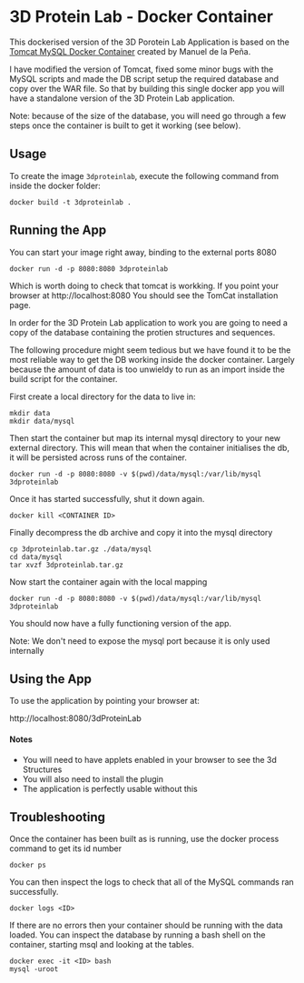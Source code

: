 3D Protein Lab - Docker Container
=================================

This dockerised version of the 3D Porotein Lab Application is based on the [Tomcat MySQL Docker Container]() 
created by Manuel de la Peña. 

I have modified the version of Tomcat, fixed some minor bugs with the MySQL scripts and made the DB script setup the required database 
and copy over the WAR file. So that by building this single docker app you will have a standalone version of the 3D Protein Lab application.

Note: because of the size of the database, you will need go through a few steps once the container is built to get it working (see below).


## Usage

To create the image `3dproteinlab`, execute the following command from inside the docker folder:

```shell
docker build -t 3dproteinlab .
```


## Running the App

You can start your image right away, binding to the external ports 8080 

```shell
docker run -d -p 8080:8080 3dproteinlab 
```
Which is worth doing to check that tomcat is workking.
If you point your browser at http://localhost:8080
You should see the TomCat installation page.

In order for the 3D Protein Lab application to work you are going to need a copy of the database containing
the protien structures and sequences.

The following procedure might seem tedious but we have found it to be the most reliable way to get the DB
working inside the docker container. Largely because the amount of data is too unwieldy to run as an import
inside the build script for the container.

First create a local directory for the data to live in:

```shell
mkdir data
mkdir data/mysql
```

Then start the container but map its internal mysql directory to your new external directory.
This will mean that when the container initialises the db, it will be persisted across runs of the container.


```shell
docker run -d -p 8080:8080 -v $(pwd)/data/mysql:/var/lib/mysql 3dproteinlab
```

Once it has started successfully, shut it down again.

```shell
docker kill <CONTAINER ID>
```

Finally decompress the db archive and copy it into the mysql directory

```shell
cp 3dproteinlab.tar.gz ./data/mysql
cd data/mysql
tar xvzf 3dproteinlab.tar.gz
```

Now start the container again with the local mapping 

```shell
docker run -d -p 8080:8080 -v $(pwd)/data/mysql:/var/lib/mysql 3dproteinlab
```

You should now have a fully functioning version of the app.

Note: We don't need to expose the mysql port because it is only used internally


## Using the App

To use the application by pointing your browser at: 

http://localhost:8080/3dProteinLab


#### Notes
* You will need to have applets enabled in your browser to see the 3d Structures
* You will also need to install the plugin
* The application is perfectly usable without this


## Troubleshooting

Once the container has been built as is running, use the docker process command to get its id number

```shell
docker ps
```

You can then inspect the logs to check that all of the MySQL commands ran successfully.

```shell
docker logs <ID>
``` 

If there are no errors then your container should be running with the data loaded. You can inspect the database by running a bash shell on the container, starting msql and looking at the tables.

```shell
docker exec -it <ID> bash
mysql -uroot
``` 


